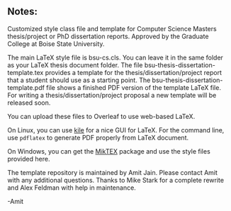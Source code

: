 
Notes:
------

Customized style class file and template for Computer Science Masters thesis/project or PhD
dissertation reports. Approved by the Graduate College at Boise State University.

The main LaTeX style file is bsu-cs.cls. You can leave it in the same folder as your LaTeX
thesis document folder.  The file bsu-thesis-dissertation-template.tex provides a template
for the thesis/dissertation/project report that a student should use as a starting point. The
bsu-thesis-dissertation-template.pdf file shows a finished PDF version of the template LaTeX
file.  For writing a thesis/dissertation/project proposal a new template will be released soon. 

You can upload these files to Overleaf to use web-based LaTeX.

On Linux, you can use [kile](https://kile.sourceforge.io/) for a nice GUI for LaTeX. For the
command line, use `pdflatex` to generate PDF properly from LaTeX document.

On Windows, you can get the [MikTEX](miktex.org) package and use the style files provided
here.

The template repository is maintained by Amit Jain. Please contact Amit with any
additional questions. Thanks to Mike Stark for a complete rewrite and Alex Feldman with
help in maintenance.

-Amit
